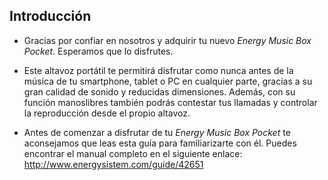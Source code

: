 ## Introducción

*	Gracias por confiar en nosotros y adquirir tu nuevo *Energy Music Box Pocket*. Esperamos que lo disfrutes.

*	Este altavoz portátil te permitirá disfrutar como nunca antes de la música de tu smartphone, tablet o PC en cualquier parte, gracias a su gran calidad de sonido y reducidas dimensiones. Además, con su función manoslibres también podrás contestar tus llamadas y controlar la reproducción desde el propio altavoz.

*	Antes de comenzar a disfrutar de tu *Energy Music Box Pocket* te aconsejamos que leas esta guía para familiarizarte con él. Puedes encontrar el manual completo en el siguiente enlace:
http://www.energysistem.com/guide/42651

